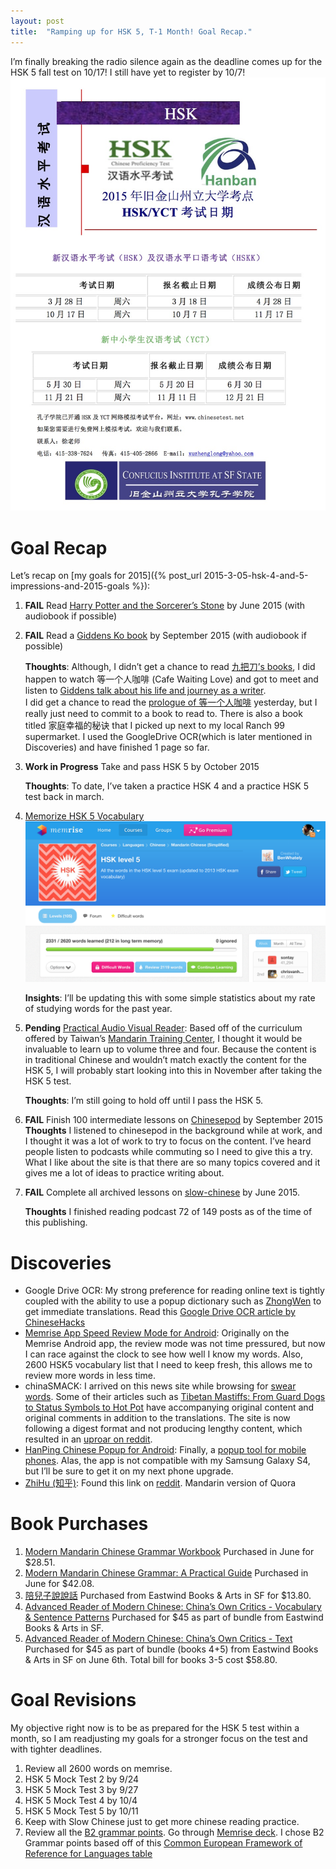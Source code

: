 ```yaml
---
layout: post
title:  "Ramping up for HSK 5, T-1 Month! Goal Recap."
---
```

I’m finally breaking the radio silence again as the deadline comes up for the HSK 5 fall test on 10/17! I still have yet to register by 10/7!
![2015 HSK Registration Information](/assets/img/2015HSK-SFSU.jpg)

# Goal Recap
Let’s recap on [my goals for 2015]({% post_url 2015-3-05-hsk-4-and-5-impressions-and-2015-goals %}):

1.  **FAIL** Read [Harry Potter and the Sorcerer’s Stone](http://www.kanunu8.com/files/writer/590.html) by June 2015 (with audiobook if possible)
2.  **FAIL** Read a [Giddens Ko book](http://www.kanunu8.com/files/writer/189.html) by September 2015 (with audiobook if possible)

    **Thoughts**: Although, I didn’t get a chance to read [九把刀’s books](http://www.kanunu8.com/files/writer/189.html), I did happen to watch 等一个人咖啡 (Cafe Waiting Love) and got to meet and listen to [Giddens talk about his life and journey as a writer](https://www.facebook.com/events/363855367139234/). <br>
    I did get a chance to read the [prologue of 等一个人咖啡](http://www.kanunu8.com/book3/7350/160103.html) yesterday, but I really just need to commit to a book to read to. There is also a book titled 家庭幸福的秘诀 that I picked up next to my local Ranch 99 supermarket. I used the GoogleDrive OCR(which is later mentioned in Discoveries) and have finished 1 page so far.
3.  **Work in Progress** Take and pass HSK 5 by October 2015 

    **Thoughts**: To date, I’ve taken a practice HSK 4 and a practice HSK 5 test back in march.
4. [Memorize HSK 5 Vocabulary](http://www.memrise.com/course/985/hsk-level-5/)
![2331 of 2620 words memorized on Memrise](/assets/img/memrise-hsk5-progress-9-13-2015.png)

    **Insights**: I’ll be updating this with some simple statistics about my rate of studying words for the past year.

5. **Pending** [Practical Audio Visual Reader](http://www.amazon.com/Practical-Audio-Visual-Chinese-Book1~5-Edition/dp/B004TIXNLC): Based off of the curriculum offered by Taiwan’s [Mandarin Training Center](http://140.122.110.12/mtcweb/files/Class%20level_English.pdf), I thought it would be invaluable to learn up to volume three and four. Because the content is in traditional Chinese and wouldn’t match exactly the content for the HSK 5, I will probably start looking into this in November after taking the HSK 5 test.
    
    **Thoughts**: I’m still going to hold off until I pass the HSK 5.

6. **FAIL** Finish 100 intermediate lessons on [Chinesepod](https://chinesepod.com/) by September 2015
    **Thoughts** I listened to chinesepod in the background while at work, and I thought it was a lot of work to try to focus on the content. I’ve heard people listen to podcasts while commuting so I need to give this a try. What I like about the site is that there are so many topics covered and it gives me a lot of ideas to practice writing about.
7.  **FAIL** Complete all archived lessons on [slow-chinese](http://www.slow-chinese.com/) by June 2015.

    **Thoughts** I finished reading podcast 72 of 149 posts as of the time of this publishing.

# Discoveries
* Google Drive OCR: My strong preference for reading online text is tightly coupled with the ability to use a popup dictionary such as [ZhongWen](https://chrome.google.com/webstore/detail/zhongwen-a-chinese-englis/kkmlkkjojmombglmlpbpapmhcaljjkde?hl=en) to get immediate translations. Read this [Google Drive OCR article by ChineseHacks](http://chinesehacks.com/resources/how-to-use-the-free-ocr-feature-in-google-docs/)
* [Memrise App Speed Review Mode for Android](http://feedback.memrise.com/knowledgebase/articles/621867-speed-review-explained-in-the-android-app): Originally on the Memrise Android app, the review mode was not time pressured, but now I can race against the clock to see how well I know my words. Also, 2600 HSK5 vocabulary list that I need to keep fresh, this allows me to review more words in less time.
* chinaSMACK: I arrived on this news site while browsing for [swear words](http://www.chinasmack.com/glossary). Some of their articles such as [Tibetan Mastiffs: From Guard Dogs to Status Symbols to Hot Pot](http://www.chinasmack.com/2015/stories/tibetan-mastiffs-from-guard-dogs-to-status-symbols-to-hot-pot.html) have accompanying original content and original comments in addition to the translations. The site is now following a digest format and not producing lengthy content, which resulted in an [uproar on reddit](https://www.reddit.com/r/China/comments/32oqa5/what_is_happening_at_chinasmack/).
* [HanPing Chinese Popup for Android](https://play.google.com/store/apps/details?id=com.embermitre.hanping.app.popup): Finally, a [popup tool for mobile phones](http://chinesehacks.com/resources/hanping-chinese-popup/). Alas, the app is not compatible with my Samsung Galaxy S4, but I’ll be sure to get it on my next phone upgrade.
* [ZhiHu (知乎)](http://www.zhihu.com/): Found this link on [reddit](https://www.reddit.com/r/ChineseLanguage/comments/3kvgvb/found_an_excellent_resource_for_reading_practice/). Mandarin version of Quora

# Book Purchases
1. [Modern Mandarin Chinese Grammar Workbook](http://www.amazon.com/gp/product/0415700116?) Purchased in June for $28.51.
2. [Modern Mandarin Chinese Grammar: A Practical Guide](http://www.amazon.com/gp/product/0415700108?) Purchased in June for $42.08.
3. [陪兒子說說話](http://www.cp1897.com.hk/product_info.php?BookId=9789620861871) Purchased from Eastwind Books & Arts in SF for $13.80.
4. [Advanced Reader of Modern Chinese: China’s Own Critics - Vocabulary & Sentence Patterns](http://www.amazon.com/Advanced-Reader-Modern-Chinese-Vocabulary/dp/0691000697) Purchased for $45 as part of bundle from Eastwind Books & Arts in SF.
5. [Advanced Reader of Modern Chinese: China’s Own Critics - Text](http://www.amazon.com/Advanced-Reader-Modern-Chinese-Vocabulary/dp/0691000697/) Purchased for $45 as part of bundle (books 4+5) from Eastwind Books & Arts in SF on June 6th. Total bill for books 3-5 cost $58.80.

# Goal Revisions
My objective right now  is to be as prepared for the HSK 5 test within a month, so I am readjusting my goals for a stronger focus on the test and with tighter deadlines.

1. Review all 2600 words on memrise.
2. HSK 5 Mock Test 2 by 9/24
3. HSK 5 Mock Test 3 by 9/27
4. HSK 5 Mock Test 4 by 10/4
5. HSK 5 Mock Test 5 by 10/11
6. Keep with Slow Chinese just to get more chinese reading practice.
7. Review all the [B2 grammar points](http://resources.allsetlearning.com/chinese/grammar/B2_grammar_points). Go through [Memrise deck](http://www.memrise.com/course/129168/chinese-grammar-wiki-b2/). I chose B2 Grammar points based off of this [Common European Framework of Reference for Languages table](https://en.wikipedia.org/wiki/Hanyu_Shuiping_Kaoshi#Estimates_of_equivalent_CEFR_levels)
